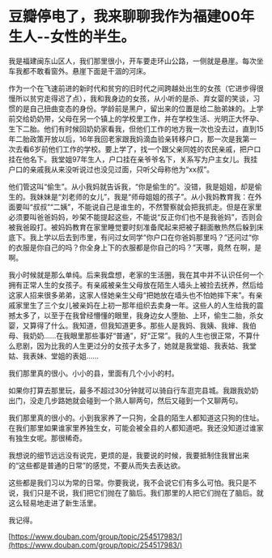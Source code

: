 # 豆瓣停电了，我来聊聊我作为福建00年生人--女性的半生。

我是福建闽东山区人，我们那里很小，开车要走环山公路，一侧就是悬崖。每次坐车我都不敢看窗外。悬崖下面是干涸的河床。

作为一个在飞速前进的新时代和贫穷的旧时代之间跨越处出生的女孩（它进步得很慢所以贫穷走得迟了点），我和我身边的女孩，从小听的是杀、弃女婴的笑谈，习惯的是自己扭曲变态的身份。学龄前是黑户，留出来的位置是给二胎弟妹的。上学前交给奶奶带，父母在另一个镇上的学校里工作，并在学校生活、光明正大怀孕、生下二胎。他们有时候回奶奶家看我，但他们工作的地方我一次也没去过，直到15年二胎政策开放以后，16年我回老家跟我妈滴血验亲转移户口，那一次是我第一次去看6岁前他们工作的学校。要上学了，找一个跟父亲同姓的农民亲戚，把户口挂在他名下。我堂姐97年生人，户口挂在亲爷爷名下，关系写为户主女儿。我挂户口的亲戚我从来没听说过也没见过面，只听父母称他为“xx叔”。

他们管这叫“偷生”。从小我妈就告诉我，“你是偷生的”。没错，我是姐姐，却是偷生的。我妹妹是“刘老师的女儿”，我是“师母姐姐的孩子”。从小我妈教育我：在外面要叫“叔叔”“二姨”，不能说自己是谁生的，不然警察就会把我抓走。但是在家里必须要叫爸爸妈妈，吵架不能提起这些，不能说“反正你们也不是我爸妈”，否则会被我爸殴打。被妈妈教育在家里睡觉要时刻准备爬起来把被子翻面散热然后躲到床底下。我上学以后去到市里，有问过女同学“你户口在你爸妈那里吗？”还问过“你的衣服是你自己的吗？你全身上下的衣服都是你自己的吗？”天哪，竟然 在啊，是啊。

我小时候就是那么单纯。后来我盘想，老家的生活圈，我在其中并不认识任何一个拥有正常人生的女孩子。有亲戚被亲生父母放在陌生人墙头上被捡去抚养，然后给这家人招来很多弟弟，这家人怪她亲生父母“把她放在墙头也不怕她摔下来”。有亲戚家里生了三个女儿被亲妈在上初一那年组织去卖身一年。这些人的人生给我的震撼太多了，以至于在我曾经懵懂的眼里，我身边女人堕胎、上环，偷生二胎，杀女婴，又算得了什么。我知道，但我知道更多。那些人是我妈、我姨、我婶、我伯母、我奶奶……在我眼里那些事好“普通”，好“正常”。我的人生也很正常，不算什么悲剧，因为比我的人生更过分的女孩子太多了，她就是我堂姐、我表姑、我堂姑、我表妹、堂姐的表姐……

我们那里真的很小。小小的县，里面有几个小小的村。

如果你打算去那里玩，最多不超过30分钟就可以骑自行车逛完县城。我跟我奶奶出门，没走几步路她就会碰到一个熟人聊两句，然后又碰到一个又聊两句。

我们那里真的很小的。小到我家养了一只狗，全县的陌生人都知道这只狗的住址。在我们那里如果谁家里养独生女，可能会被全县的人都知道吧。我还没知道过谁家有独生女呢。那很稀奇。

我想说的细节远远没有说完，更烦的是，我要说的时候，我要抵制住我冒出来的“这些都是普通的日常”的感觉，不要从而失去表达欲。

这些都是我们习以为常的日常。你要我说，我不会说它们有多么可怕。我只是不说，我们只是不说，我们把它们抛在了脑后。我们那里的人把它们抛在了脑后。就这么轻易地走进了新生活里。

我记得。

[https://www.douban.com/group/topic/254517983/](https://www.douban.com/group/topic/254517983/)
